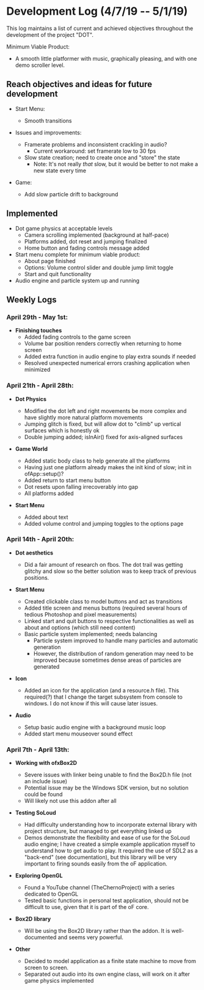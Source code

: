 # Development Log (4/7/19 -- 5/1/19)

This log maintains a list of current and achieved objectives throughout the development of the project "DOT".

Minimum Viable Product:
 * A smooth little platformer with music, graphically pleasing, and with one demo scroller level.

## Reach objectives and ideas for future development
 * Start Menu:
	* Smooth transitions

 * Issues and improvements:
	* Framerate problems and inconsistent crackling in audio?
		* Current workaround: set framerate low to 30 fps
	* Slow state creation; need to create once and "store" the state
		* Note: It's not really *that* slow, but it would be better to not make a new state every time

 * Game:
	* Add slow particle drift to background

## Implemented
 * Dot game physics at acceptable levels
	* Camera scrolling implemented (background at half-pace)
	* Platforms added, dot reset and jumping finalized
	* Home button and fading controls message added
 * Start menu complete for minimum viable product:
	* About page finished
	* Options: Volume control slider and double jump limit toggle
	* Start and quit functionality
 * Audio engine and particle system up and running

## Weekly Logs

### April 29th - May 1st:
 * __Finishing touches__
	* Added fading controls to the game screen
	* Volume bar position renders correctly when returning to home screen
	* Added extra function in audio engine to play extra sounds if needed
	* Resolved unexpected numerical errors crashing application when minimized

### April 21th - April 28th:
 * __Dot Physics__
	* Modified the dot left and right movements be more complex and have slightly more natural platform movements
	* Jumping glitch is fixed, but will allow dot to "climb" up vertical surfaces which is honestly ok
	* Double jumping added; isInAir() fixed for axis-aligned surfaces

 * __Game World__
	* Added static body class to help generate all the platforms
	* Having just one platform already makes the init kind of slow; init in ofApp::setup()?
	* Added return to start menu button
	* Dot resets upon falling irrecoverably into gap
	* All platforms added

 * __Start Menu__
	* Added about text
	* Added volume control and jumping toggles to the options page

### April 14th - April 20th:
 * __Dot aesthetics__
	* Did a fair amount of research on fbos. The dot trail was getting glitchy and slow so the better solution was to keep track of previous positions.

 * __Start Menu__
	* Created clickable class to model buttons and act as transitions
	* Added title screen and menus buttons (required several hours of tedious Photoshop and pixel measurements)
	* Linked start and quit buttons to respective functionalities as well as about and options (which still need content)
	* Basic particle system implemented; needs balancing
		* Particle system improved to handle many particles and automatic generation
		* However, the distribution of random generation may need to be improved because sometimes dense areas of particles are generated

 * __Icon__
	* Added an icon for the application (and a resource.h file). This required(?) that I change the target subsystem from console to windows. I do not know if this will cause later issues.

 * __Audio__
	* Setup basic audio engine with a background music loop
	* Added start menu mouseover sound effect

### April 7th - April 13th:

 * __Working with ofxBox2D__
    * Severe issues with linker being unable to find the Box2D.h file (not an include issue)
    * Potential issue may be the Windows SDK version, but no solution could be found
    * Will likely not use this addon after all

 * __Testing SoLoud__
    * Had difficulty understanding how to incorporate external library with project structure, but managed to get everything linked up
    * Demos demonstrate the flexibility and ease of use for the SoLoud audio engine; I have created a simple example application myself to understand how to get audio to play. It required the use of SDL2 as a "back-end" (see documentation), but this library will be very important to firing sounds easily from the oF application.
    
 * __Exploring OpenGL__
    * Found a YouTube channel (TheChernoProject) with a series dedicated to OpenGL
    * Tested basic functions in personal test application, should not be difficult to use, given that it is part of the oF core.

 * __Box2D library__
    * Will be using the Box2D library rather than the addon. It is well-documented and seems very powerful.
    
 * __Other__
    * Decided to model application as a finite state machine to move from screen to screen.
    * Separated out audio into its own engine class, will work on it after game physics implemented

